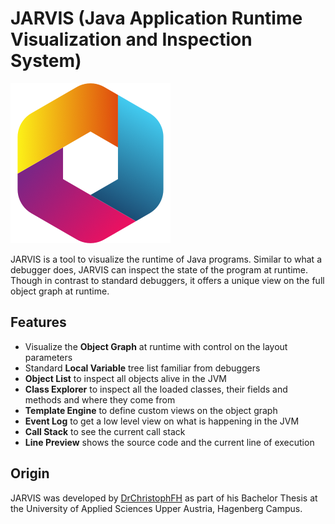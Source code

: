 # JARVIS (Java Application Runtime Visualization and Inspection System)

![JARVIS Logo](resources/icon.png)

JARVIS is a tool to visualize the runtime of Java programs. Similar to what a debugger does, JARVIS can inspect the state of the program at runtime. Though in contrast to standard debuggers, it offers a unique view on the full object graph at runtime.

## Features

- Visualize the **Object Graph** at runtime with control on the layout parameters
- Standard **Local Variable** tree list familiar from debuggers
- **Object List** to inspect all objects alive in the JVM
- **Class Explorer** to inspect all the loaded classes, their fields and methods and where they come from
- **Template Engine** to define custom views on the object graph
- **Event Log** to get a low level view on what is happening in the JVM
- **Call Stack** to see the current call stack
- **Line Preview** shows the source code and the current line of execution

## Origin

JARVIS was developed by [DrChristophFH](https://github.com/DrChristophFH) as part of his Bachelor Thesis at the University of Applied Sciences Upper Austria, Hagenberg Campus.